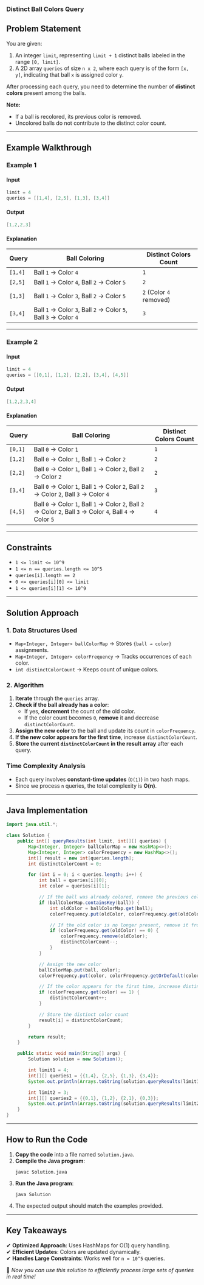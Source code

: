 ### **Distinct Ball Colors Query**  

## **Problem Statement**  
You are given:  
1. An integer `limit`, representing `limit + 1` distinct balls labeled in the range `[0, limit]`.  
2. A 2D array `queries` of size `n x 2`, where each query is of the form `[x, y]`, indicating that ball `x` is assigned color `y`.  

After processing each query, you need to determine the number of **distinct colors** present among the balls.  

**Note:**  
- If a ball is recolored, its previous color is removed.  
- Uncolored balls do not contribute to the distinct color count.  

---

## **Example Walkthrough**  

### **Example 1**  

#### **Input**  
```java
limit = 4
queries = [[1,4], [2,5], [1,3], [3,4]]
```

#### **Output**  
```java
[1,2,2,3]
```

#### **Explanation**  
| Query | Ball Coloring | Distinct Colors Count |
|--------|----------------|---------------------|
| `[1,4]`  | Ball `1` → Color `4` | `1` |
| `[2,5]`  | Ball `1` → Color `4`, Ball `2` → Color `5` | `2` |
| `[1,3]`  | Ball `1` → Color `3`, Ball `2` → Color `5` | `2` (Color `4` removed) |
| `[3,4]`  | Ball `1` → Color `3`, Ball `2` → Color `5`, Ball `3` → Color `4` | `3` |

---

### **Example 2**  

#### **Input**  
```java
limit = 4
queries = [[0,1], [1,2], [2,2], [3,4], [4,5]]
```

#### **Output**  
```java
[1,2,2,3,4]
```

#### **Explanation**  
| Query | Ball Coloring | Distinct Colors Count |
|--------|----------------|---------------------|
| `[0,1]`  | Ball `0` → Color `1` | `1` |
| `[1,2]`  | Ball `0` → Color `1`, Ball `1` → Color `2` | `2` |
| `[2,2]`  | Ball `0` → Color `1`, Ball `1` → Color `2`, Ball `2` → Color `2` | `2` |
| `[3,4]`  | Ball `0` → Color `1`, Ball `1` → Color `2`, Ball `2` → Color `2`, Ball `3` → Color `4` | `3` |
| `[4,5]`  | Ball `0` → Color `1`, Ball `1` → Color `2`, Ball `2` → Color `2`, Ball `3` → Color `4`, Ball `4` → Color `5` | `4` |

---

## **Constraints**  
- `1 <= limit <= 10^9`  
- `1 <= n == queries.length <= 10^5`  
- `queries[i].length == 2`  
- `0 <= queries[i][0] <= limit`  
- `1 <= queries[i][1] <= 10^9`  

---

## **Solution Approach**  

### **1. Data Structures Used**
- `Map<Integer, Integer> ballColorMap` → Stores `{ball → color}` assignments.  
- `Map<Integer, Integer> colorFrequency` → Tracks occurrences of each color.  
- `int distinctColorCount` → Keeps count of unique colors.  

### **2. Algorithm**
1. **Iterate** through the `queries` array.  
2. **Check if the ball already has a color**:
   - If yes, **decrement** the count of the old color.  
   - If the color count becomes `0`, **remove** it and decrease `distinctColorCount`.  
3. **Assign the new color** to the ball and update its count in `colorFrequency`.  
4. **If the new color appears for the first time**, increase `distinctColorCount`.  
5. **Store the current `distinctColorCount` in the result array** after each query.  

### **Time Complexity Analysis**
- Each query involves **constant-time updates** (`O(1)`) in two hash maps.  
- Since we process `n` queries, the total complexity is **O(n)**.  

---

## **Java Implementation**  

```java
import java.util.*;

class Solution {
    public int[] queryResults(int limit, int[][] queries) {
        Map<Integer, Integer> ballColorMap = new HashMap<>();
        Map<Integer, Integer> colorFrequency = new HashMap<>();
        int[] result = new int[queries.length];
        int distinctColorCount = 0;

        for (int i = 0; i < queries.length; i++) {
            int ball = queries[i][0];
            int color = queries[i][1];

            // If the ball was already colored, remove the previous color
            if (ballColorMap.containsKey(ball)) {
                int oldColor = ballColorMap.get(ball);
                colorFrequency.put(oldColor, colorFrequency.get(oldColor) - 1);

                // If the old color is no longer present, remove it from count
                if (colorFrequency.get(oldColor) == 0) {
                    colorFrequency.remove(oldColor);
                    distinctColorCount--;
                }
            }

            // Assign the new color
            ballColorMap.put(ball, color);
            colorFrequency.put(color, colorFrequency.getOrDefault(color, 0) + 1);

            // If the color appears for the first time, increase distinctColorCount
            if (colorFrequency.get(color) == 1) {
                distinctColorCount++;
            }

            // Store the distinct color count
            result[i] = distinctColorCount;
        }

        return result;
    }

    public static void main(String[] args) {
        Solution solution = new Solution();

        int limit1 = 4;
        int[][] queries1 = {{1,4}, {2,5}, {1,3}, {3,4}};
        System.out.println(Arrays.toString(solution.queryResults(limit1, queries1))); // Output: [1,2,2,3]

        int limit2 = 3;
        int[][] queries2 = {{0,1}, {1,2}, {2,1}, {0,3}};
        System.out.println(Arrays.toString(solution.queryResults(limit2, queries2))); // Output: [1,2,2,3]
    }
}
```

---

## **How to Run the Code**
1. **Copy the code** into a file named `Solution.java`.  
2. **Compile the Java program**:  
   ```
   javac Solution.java
   ```
3. **Run the Java program**:  
   ```
   java Solution
   ```
4. The expected output should match the examples provided.  

---

## **Key Takeaways**
✔ **Optimized Approach**: Uses HashMaps for O(1) query handling.  
✔ **Efficient Updates**: Colors are updated dynamically.  
✔ **Handles Large Constraints**: Works well for `n = 10^5` queries.  

🚀 *Now you can use this solution to efficiently process large sets of queries in real time!*
